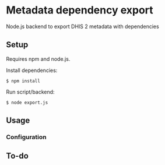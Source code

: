 # Metadata dependency export
Node.js backend to export DHIS 2 metadata with dependencies

## Setup
Requires npm and node.js. 

Install dependencies:

```
$ npm install
```

Run script/backend:

```
$ node export.js
```


## Usage


### Configuration


## To-do





